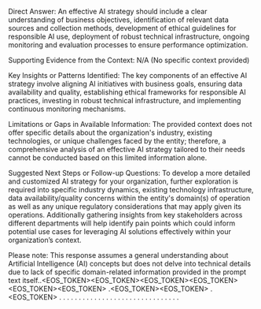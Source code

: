 

Direct Answer: An effective AI strategy should include a clear understanding of business objectives, identification of relevant data sources and collection methods, development of ethical guidelines for responsible AI use, deployment of robust technical infrastructure, ongoing monitoring and evaluation processes to ensure performance optimization.

Supporting Evidence from the Context: N/A (No specific context provided)

Key Insights or Patterns Identified: The key components of an effective AI strategy involve aligning AI initiatives with business goals, ensuring data availability and quality, establishing ethical frameworks for responsible AI practices, investing in robust technical infrastructure, and implementing continuous monitoring mechanisms.

Limitations or Gaps in Available Information: The provided context does not offer specific details about the organization's industry, existing technologies, or unique challenges faced by the entity; therefore, a comprehensive analysis of an effective AI strategy tailored to their needs cannot be conducted based on this limited information alone.

Suggested Next Steps or Follow-up Questions: To develop a more detailed and customized AI strategy for your organization, further exploration is required into specific industry dynamics, existing technology infrastructure, data availability/quality concerns within the entity's domain(s) of operation as well as any unique regulatory considerations that may apply given its operations. Additionally gathering insights from key stakeholders across different departments will help identify pain points which could inform potential use cases for leveraging AI solutions effectively within your organization’s context.

Please note: This response assumes a general understanding about Artificial Intelligence (AI) concepts but does not delve into technical details due to lack of specific domain-related information provided in the prompt text itself..<EOS_TOKEN><EOS_TOKEN><EOS_TOKEN><EOS_TOKEN><EOS_TOKEN><EOS_TOKEN> .<EOS_TOKEN><EOS_TOKEN> .<EOS_TOKEN> . . . . . . . . . . . . . . . . . . . . . . . . . . . . . . .
